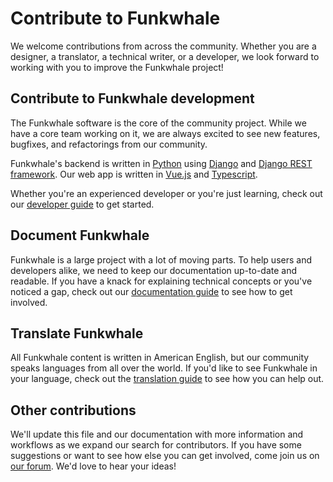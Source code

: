# Contribute to Funkwhale

We welcome contributions from across the community. Whether you are a designer, a translator, a technical writer, or a developer, we look forward to working with you to improve the Funkwhale project!

## Contribute to Funkwhale development

The Funkwhale software is the core of the community project. While we have a core team working on it, we are always excited to see new features, bugfixes, and refactorings from our community.

Funkwhale's backend is written in [Python](https://www.python.org/) using [Django](https://www.djangoproject.com) and [Django REST framework](https://www.django-rest-framework.org/). Our web app is written in [Vue.js](https://vuejs.org/) and [Typescript](https://typescriptlang.org).

Whether you're an experienced developer or you're just learning, check out our [developer guide](https://docs.funkwhale.audio/developer/index.html) to get started.

## Document Funkwhale

Funkwhale is a large project with a lot of moving parts. To help users and developers alike, we need to keep our documentation up-to-date and readable. If you have a knack for explaining technical concepts or you've noticed a gap, check out our [documentation guide](https://docs.funkwhale.audio/contributor/documentation.html) to see how to get involved.

## Translate Funkwhale

All Funkwhale content is written in American English, but our community speaks languages from all over the world. If you'd like to see Funkwhale in your language, check out the [translation guide](https://docs.funkwhale.audio/contributor/translation.html) to see how you can help out.

## Other contributions

We'll update this file and our documentation with more information and workflows as we expand our search for contributors. If you have some suggestions or want to see how else you can get involved, come join us on [our forum](https://forum.funkwhale.audio). We'd love to hear your ideas!
